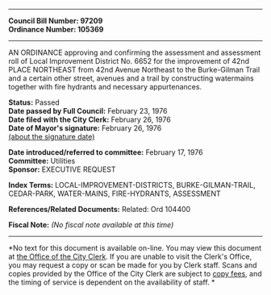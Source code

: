 * * * * *  
  
**Council Bill Number: [](#h0)[](#h2)97209**   
**Ordinance Number: 105369**  
  
* * * * *  
  
AN ORDINANCE approving and confirming the assessment and assessment roll of Local Improvement District No. 6652 for the improvement of 42nd PLACE NORTHEAST from 42nd Avenue Northeast to the Burke-Gilman Trail and a certain other street, avenues and a trail by constructing watermains together with fire hydrants and necessary appurtenances.  
  
**Status:** Passed   
**Date passed by Full Council:** February 23, 1976   
**Date filed with the City Clerk:** February 26, 1976   
**Date of Mayor's signature:** February 26, 1976   
[(about the signature date)](/~public/approvaldate.htm)   
  
  
**Date introduced/referred to committee:** February 17, 1976   
**Committee:** Utilities   
**Sponsor:** EXECUTIVE REQUEST   
  
**Index Terms:** LOCAL-IMPROVEMENT-DISTRICTS, BURKE-GILMAN-TRAIL, CEDAR-PARK, WATER-MAINS, FIRE-HYDRANTS, ASSESSMENT  
  
**References/Related Documents:** Related: Ord 104400  
  
**Fiscal Note:** *(No fiscal note available at this time)*  
  
* * * * *  
  
*No text for this document is available on-line. You may view this document at [the Office of the City Clerk](http://www.seattle.gov/leg/clerk/contactUs.htm). If you are unable to visit the Clerk's Office, you may request a copy or scan be made for you by Clerk staff. Scans and copies provided by the Office of the City Clerk are subject to [copy fees](http://clerk.seattle.gov/~public/clerkfees.htm), and the timing of service is dependent on the availability of staff. *  
  
  
